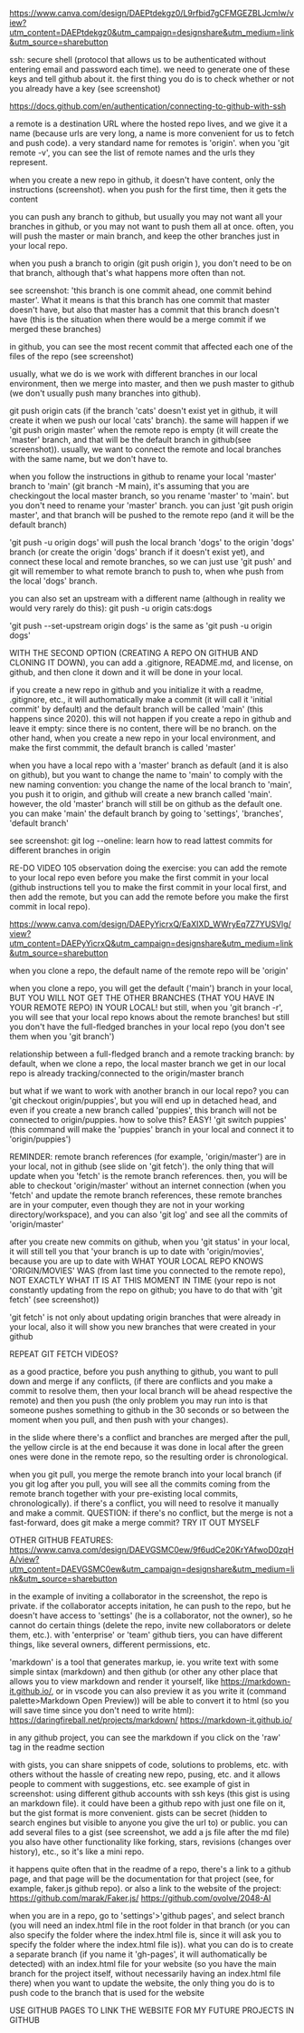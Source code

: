 https://www.canva.com/design/DAEPtdekgz0/L9rfbid7gCFMGEZBLJcmlw/view?utm_content=DAEPtdekgz0&utm_campaign=designshare&utm_medium=link&utm_source=sharebutton

ssh: secure shell (protocol that allows us to be authenticated without entering email and password each time). we need to generate one of these keys and tell github about it. the first thing you do is to check whether or not you already have a key (see screenshot)

https://docs.github.com/en/authentication/connecting-to-github-with-ssh

a remote is a destination URL where the hosted repo lives, and we give it a name (because urls are very long, a name is more convenient for us to fetch and push code). a very standard name for remotes is 'origin'. when you 'git remote -v', you can see the list of remote names and the urls they represent.

when you create a new repo in github, it doesn't have content, only the instructions (screenshot). when you push for the first time, then it gets the content

you can push any branch to github, but usually you may not want all your branches in github, or you may not want to push them all at once. often, you will push the master or main branch, and keep the other branches just in your local repo.

when you push a branch to origin (git push origin <branch-name>), you don't need to be on that branch, although that's what happens more often than not.

see screenshot: 'this branch is one commit ahead, one commit behind master'. What it means is that this branch has one commit that master doesn't have, but also that master has a commit that this branch doesn't have (this is the situation when there would be a merge commit if we merged these branches)

in github, you can see the most recent commit that affected each one of the files of the repo (see screenshot)

usually, what we do is we work with different branches in our local environment, then we merge into master, and then we push master to github (we don't usually push many branches into github).

git push origin cats (if the branch 'cats' doesn't exist yet in github, it will create it when we push our local 'cats' branch). the same will happen if we 'git push origin master' when the remote repo is empty (it will create the 'master' branch, and that will be the default branch in github(see screenshot)). usually, we want to connect the remote and local branches with the same name, but we don't have to.

when you follow the instructions in github to rename your local 'master' branch to 'main' (git branch -M main), it's assuming that you are checkingout the local master branch, so you rename 'master' to 'main'.
but you don't need to rename your 'master' branch. you can just 'git push origin master', and that branch will be pushed to the remote repo (and it will be the default branch)

'git push -u origin dogs' will push the local branch 'dogs' to the origin 'dogs' branch (or create the origin 'dogs' branch if it doesn't exist yet), and connect these local and remote branches, so we can just use 'git push' and git will remember to what remote branch to push to, when whe push from the local 'dogs' branch.

you can also set an upstream with a different name (although in reality we would very rarely do this):
git push -u origin cats:dogs

'git push --set-upstream origin dogs' is the same as 'git push -u origin dogs'

WITH THE SECOND OPTION (CREATING A REPO ON GITHUB AND CLONING IT DOWN), you can add a .gitignore, README.md, and license, on github, and then clone it down and it will be done in your local.

if you create a new repo in github and you initialize it with a readme, .gitignore, etc., it will authomatically make a commit (it will call it 'initial commit' by default) and the default branch will be called 'main' (this happens since 2020). this will not happen if you create a repo in github and leave it empty: since there is no content, there will be no branch.
on the other hand, when you create a new repo in your local environment, and make the first commmit, the default branch is called 'master'

when you have a local repo with a 'master' branch as default (and it is also on github), but you want to change the name to 'main' to comply with the new naming convention: you change the name of the local branch to 'main', you push it to origin, and github will create a new branch called 'main'. however, the old 'master' branch will still be on github as the default one. you can make 'main' the default branch by going to 'settings', 'branches', 'default branch'

see screenshot: git log --oneline:
learn how to read lattest commits for different branches in origin

RE-DO VIDEO 105
observation doing the exercise: you can add the remote to your local repo even before you make the first commit in your local (github instructions tell you to make the first commit in your local first, and then add the remote, but you can add the remote before you make the first commit in local repo).

https://www.canva.com/design/DAEPyYicrxQ/EaXIXD_WWryEq7Z7YUSVlg/view?utm_content=DAEPyYicrxQ&utm_campaign=designshare&utm_medium=link&utm_source=sharebutton

when you clone a repo, the default name of the remote repo will be 'origin'

when you clone a repo, you will get the default ('main') branch in your local, BUT YOU WILL NOT GET THE OTHER BRANCHES (THAT YOU HAVE IN YOUR REMOTE REPO) IN YOUR LOCAL! but still, when you 'git branch -r', you will see that your local repo knows about the remote branches! but still you don't have the full-fledged branches in your local repo (you don't see them when you 'git branch')

relationship between a full-fledged branch and a remote tracking branch: by default, when we clone a repo, the local master branch we get in our local repo is already tracking/connected to the origin/master branch

but what if we want to work with another branch in our local repo? you can 'git checkout origin/puppies', but you will end up in detached head, and even if you create a new branch called 'puppies', this branch will not be connected to origin/puppies. how to solve this? EASY! 'git switch puppies' (this command will make the 'puppies' branch in your local and connect it to 'origin/puppies')

REMINDER: remote branch references (for example, 'origin/master') are in your local, not in github (see slide on 'git fetch'). the only thing that will update when you 'fetch' is the remote branch references. then, you will be able to checkout 'origin/master' without an internet connection (when you 'fetch' and update the remote branch references, these remote branches are in your computer, even though they are not in your working directory/workspace), and you can also 'git log' and see all the commits of 'origin/master'

after you create new commits on github, when you 'git status' in your local, it will still tell you that 'your branch is up to date with 'origin/movies', because you are up to date with WHAT YOUR LOCAL REPO KNOWS 'ORIGIN/MOVIES' WAS (from last time you connected to the remote repo), NOT EXACTLY WHAT IT IS AT THIS MOMENT IN TIME (your repo is not constantly updating from the repo on github; you have to do that with 'git fetch' (see screenshot))

'git fetch' is not only about updating origin branches that were already in your local, also it will show you new branches that were created in your github

REPEAT GIT FETCH VIDEOS?

as a good practice, before you push anything to github, you want to pull down and merge if any conflicts, (if there are conflicts and you make a commit to resolve them, then your local branch will be ahead respective the remote) and then you push (the only problem you may run into is that someone pushes something to github in the 30 seconds or so between the moment when you pull, and then push with your changes).

in the slide where there's a conflict and branches are merged after the pull, the yellow circle is at the end because it was done in local after the green ones were done in the remote repo, so the resulting order is chronological.

when you git pull, you merge the remote branch into your local branch (if you git log after you pull, you will see all the commits coming from the remote branch together with your pre-existing local commits, chronologically). if there's a conflict, you will need to resolve it manually and make a commit.
QUESTION: if there's no conflict, but the merge is not a fast-forward, does git make a merge commit? TRY IT OUT MYSELF

OTHER GITHUB FEATURES:
https://www.canva.com/design/DAEVGSMC0ew/9f6udCe20KrYAfwoD0zqHA/view?utm_content=DAEVGSMC0ew&utm_campaign=designshare&utm_medium=link&utm_source=sharebutton

in the example of inviting a collaborator in the screenshot, the repo is private. if the collaborator accepts initation, he can push to the repo, but he doesn't have access to 'settings' (he is a collaborator, not the owner), so he cannot do certain things (delete the repo, invite new collaborators or delete them, etc.). with 'enterprise' or 'team' github tiers, you can have different things, like several owners, different permissions, etc.

'markdown' is a tool that generates markup, ie. you write text with some simple sintax (markdown) and then github (or other any other place that allows you to view markdown and render it yourself, like https://markdown-it.github.io/, or in vscode you can also preview it as you write it (command palette>Markdown Open Preview)) will be able to convert it to html (so you will save time since you don't need to write html):
https://daringfireball.net/projects/markdown/
https://markdown-it.github.io/

in any github project, you can see the markdown if you click on the 'raw' tag in the readme section

with gists, you can share snippets of code, solutions to problems, etc. with others without the hassle of creating new repo, pusing, etc. and it allows people to comment with suggestions, etc.
see example of gist in screenshot: using different github accounts with ssh keys (this gist is using an markdown file). it could have been a github repo with just one file on it, but the gist format is more convenient.
gists can be secret (hidden to search engines but visible to anyone you give the url to) or public.
you can add several files to a gist (see screenshot, we add a js file after the md file)
you also have other functionality like forking, stars, revisions (changes over history), etc., so it's like a mini repo.

it happens quite often that in the readme of a repo, there's a link to a github page, and that page will be the documentation for that project (see, for example, faker.js github repo). or also a link to the website of the project:
https://github.com/marak/Faker.js/
https://github.com/ovolve/2048-AI

when you are in a repo, go to 'settings'>'github pages', and select branch (you will need an index.html file in the root folder in that branch (or you can also specify the folder where the index.html file is, since it will ask you to specify the folder where the index.html file is)). what you can do is to create a separate branch (if you name it 'gh-pages', it will authomatically be detected) with an index.html file for your website (so you have the main branch for the project itself, without necessarily having an index.html file there)
when you want to update the website, the only thing you do is to push code to the branch that is used for the website

USE GITHUB PAGES TO LINK THE WEBSITE FOR MY FUTURE PROJECTS IN GITHUB
